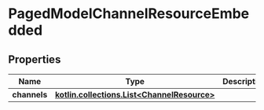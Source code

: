
# PagedModelChannelResourceEmbedded

## Properties
Name | Type | Description | Notes
------------ | ------------- | ------------- | -------------
**channels** | [**kotlin.collections.List&lt;ChannelResource&gt;**](ChannelResource.md) |  |  [optional]



